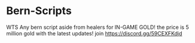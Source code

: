 # Bern-Scripts
WTS Any bern script aside from healers for IN-GAME GOLD! the price is 5 million gold with the latest updates! join https://discord.gg/59CEXFKdjd
